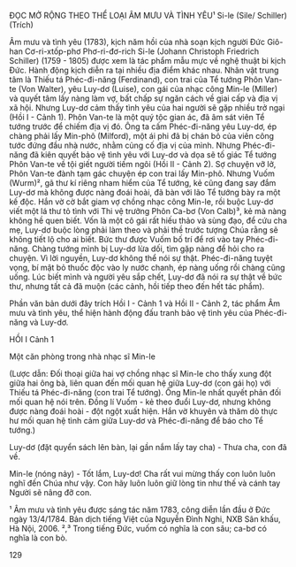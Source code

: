 ĐỌC MỞ RỘNG THEO THỂ LOẠI
ÂM MƯU VÀ TÌNH YÊU¹
Si-le (Sile/ Schiller)
(Trích)

Âm mưu và tình yêu (1783), kịch năm hồi của nhà soạn kịch người Đức Giô-han Cơ-ri-xtốp-phơ Phơ-ri-đơ-rich Si-le (Johann Christoph Friedrich Schiller) (1759 - 1805) được xem là tác phẩm mẫu mực về nghệ thuật bi kịch Đức. Hành động kịch diễn ra tại nhiều địa điểm khác nhau. Nhân vật trung tâm là Thiếu tá Phéc-đi-năng (Ferdinand), con trai của Tể tướng Phôn Van-te (Von Walter), yêu Luy-dơ (Luise), con gái của nhạc công Min-le (Miller) và quyết tâm lấy nàng làm vợ, bất chấp sự ngăn cách về giai cấp và địa vị xã hội. Nhưng Luy-dơ cảm thấy tình yêu của hai người sẽ gặp nhiều trở ngại (Hồi I - Cảnh 1). Phôn Van-te là một quý tộc gian ác, đã âm sát viên Tể tướng trước để chiếm địa vị đó. Ông ta cấm Phéc-đi-năng yêu Luy-dơ, ép chàng phải lấy Min-phô (Milford), một ái phi đã bị chán bỏ của viên công tước đứng đầu nhà nước, nhằm củng cố địa vị của mình. Nhưng Phéc-đi-năng đã kiên quyết bảo vệ tình yêu với Luy-dơ và dọa sẽ tố giác Tể tướng Phôn Van-te về tội giết người tiếm ngôi (Hồi II - Cảnh 2). Sợ chuyện vỡ lở, Phôn Van-te đành tạm gác chuyện ép con trai lấy Min-phô. Nhưng Vuốm (Wurm)², gã thư kí riêng nham hiểm của Tể tướng, kẻ cũng đang say đắm Luy-dơ mà không được nàng đoái hoài, đã bàn với lão Tể tướng bày ra một kế độc. Hắn vờ cờ bắt giam vợ chồng nhạc công Min-le, rồi buộc Luy-dơ viết một lá thư tỏ tình với Thi vệ trưởng Phôn Ca-bơ (Von Calb)³, kẻ mà nàng không hề quen biết. Vốn là một cô gái rất hiếu thảo và sùng đạo, để cứu cha mẹ, Luy-dơ buộc lòng phải làm theo và phải thề trước tượng Chúa rằng sẽ không tiết lộ cho ai biết. Bức thư được Vuốm bố trí để rơi vào tay Phéc-đi-năng. Chàng tướng mình bị Luy-dơ lừa dối, tìm gặp nàng để hỏi cho ra chuyện. Vì lời nguyền, Luy-dơ không thể nói sự thật. Phéc-đi-năng tuyệt vọng, bí mật bỏ thuốc độc vào ly nước chanh, ép nàng uống rồi chàng cũng uống. Lúc biết mình và người yêu sắp chết, Luy-dơ đã nói ra sự thật về bức thư, nhưng tất cả đã muộn (các cảnh, hồi tiếp theo đến hết tác phẩm).

Phần văn bản dưới đây trích Hồi I - Cảnh 1 và Hồi II - Cảnh 2, tác phẩm Âm mưu và tình yêu, thể hiện hành động đấu tranh bảo vệ tình yêu của Phéc-đi-năng và Luy-dơ.

HỒI I
Cảnh 1

Một căn phòng trong nhà nhạc sĩ Min-le

(Lược dẫn: Đối thoại giữa hai vợ chồng nhạc sĩ Min-le cho thấy xung đột giữa hai ông bà, liên quan đến mối quan hệ giữa Luy-dơ (con gái họ) với Thiếu tá Phéc-đi-năng (con trai Tể tướng). Ông Min-le nhất quyết phản đối mối quan hệ nói trên. Đồng lí Vuốm - kẻ theo đuổi Luy-dơ, nhưng không được nàng đoái hoài - đột ngột xuất hiện. Hắn vờ khuyên và thăm dò thực hư mối quan hệ tình cảm giữa Luy-dơ và Phéc-đi-năng để báo cho Tể tướng.)

Luy-dơ (đặt quyển sách lên bàn, lại gần nắm lấy tay cha) - Thưa cha, con đã về.

Min-le (nóng nảy) - Tốt lắm, Luy-dơ! Cha rất vui mừng thấy con luôn luôn nghĩ đến Chúa như vậy. Con hãy luôn luôn giữ lòng tin như thế và cánh tay Người sẽ nâng đỡ con.

¹ Âm mưu và tình yêu được sáng tác năm 1783, công diễn lần đầu ở Đức ngày 13/4/1784. Bản dịch tiếng Việt của Nguyễn Đình Nghi, NXB Sân khấu, Hà Nội, 2006.
²,³ Trong tiếng Đức, vuốm có nghĩa là con sâu; ca-bơ có nghĩa là con bò.

129